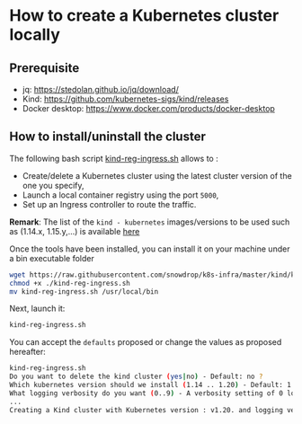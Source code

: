 # How to create a Kubernetes cluster locally

## Prerequisite

- jq: https://stedolan.github.io/jq/download/
- Kind: https://github.com/kubernetes-sigs/kind/releases
- Docker desktop: https://www.docker.com/products/docker-desktop

## How to install/uninstall the cluster

The following bash script [kind-reg-ingress.sh](./kind-reg-ingress.sh) allows to :
- Create/delete a Kubernetes cluster using the latest cluster version of the one you specify, 
- Launch a local container registry using the port `5000`,
- Set up an Ingress controller to route the traffic.

**Remark**: The list of the `kind - kubernetes` images/versions to be used such as (1.14.x, 1.15.y,...) is available [here](https://registry.hub.docker.com/v1/repositories/kindest/node/tags)

Once the tools have been installed, you can install it on your machine under a bin executable folder
```bash
wget https://raw.githubusercontent.com/snowdrop/k8s-infra/master/kind/kind-reg-ingress.sh
chmod +x ./kind-reg-ingress.sh
mv kind-reg-ingress.sh /usr/local/bin
```

Next, launch it:
```bash
kind-reg-ingress.sh
```
You can accept the `defaults` proposed or change the values as proposed hereafter:
```bash
kind-reg-ingress.sh 
Do you want to delete the kind cluster (yes|no) - Default: no ? 
Which kubernetes version should we install (1.14 .. 1.20) - Default: 1.20 ? 
What logging verbosity do you want (0..9) - A verbosity setting of 0 logs only critical events - Default: 0 ? 
...
Creating a Kind cluster with Kubernetes version : v1.20. and logging verbosity: 0
```
